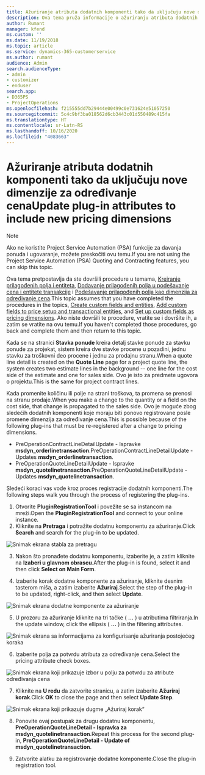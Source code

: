 ```yaml
---
title: Ažuriranje atributa dodatnih komponenti tako da uključuju nove dimenzije za određivanje cena
description: Ova tema pruža informacije o ažuriranju atributa dodatnih komponenti za dimenzije određivanja cena.
author: Rumant
manager: kfend
ms.custom: ''
ms.date: 11/19/2018
ms.topic: article
ms.service: dynamics-365-customerservice
ms.author: rumant
audience: Admin
search.audienceType:
- admin
- customizer
- enduser
search.app:
- D365PS
- ProjectOperations
ms.openlocfilehash: f215555dd7b29444e00499c0e731624e51057250
ms.sourcegitcommit: 5c4c9bf3ba018562d6cb3443c01d550489c415fa
ms.translationtype: HT
ms.contentlocale: sr-Latn-RS
ms.lasthandoff: 10/16/2020
ms.locfileid: "4083663"
---
```

# <a name="update-plug-in-attributes-to-include-new-pricing-dimensions"></a><span data-ttu-id="873c8-103">Ažuriranje atributa dodatnih komponenti tako da uključuju nove dimenzije za određivanje cena</span><span class="sxs-lookup"><span data-stu-id="873c8-103">Update plug-in attributes to include new pricing dimensions</span></span>

> [!NOTE]
> <span data-ttu-id="873c8-104">Ako ne koristite Project Service Automation (PSA) funkcije za davanja ponuda i ugovaranje, možete preskočiti ovu temu.</span><span class="sxs-lookup"><span data-stu-id="873c8-104">If you are not using the Project Service Automation (PSA) Quoting and Contracting features, you can skip this topic.</span></span>

<span data-ttu-id="873c8-105">Ova tema pretpostavlja da ste dovršili procedure u temama, [Kreiranje prilagođenih polja i entiteta](create-custom-fields-entities.md), [Dodavanje prilagođenih polja u podešavanje cena i entitete transakcije](field-references.md) i [Podešavanje prilagođenih polja kao dimenzija za određivanje cena](set-up-pricing-dimensions.md).</span><span class="sxs-lookup"><span data-stu-id="873c8-105">This topic assumes that you have completed the procedures in the topics, [Create custom fields and entities](create-custom-fields-entities.md), [Add custom fields to price setup and transactional entities](field-references.md), and [Set up custom fields as pricing dimensions](set-up-pricing-dimensions.md).</span></span> <span data-ttu-id="873c8-106">Ako niste dovršili te procedure, vratite se i dovršite ih, a zatim se vratite na ovu temu.</span><span class="sxs-lookup"><span data-stu-id="873c8-106">If you haven't completed those procedures, go back and complete them and then return to this topic.</span></span>

<span data-ttu-id="873c8-107">Kada se na stranici **Stavka ponude** kreira detalj stavke ponude za stavku ponude za projekat, sistem kreira dve stavke procene u pozadini, jednu stavku za troškovni deo procene i jednu za prodajnu stranu.</span><span class="sxs-lookup"><span data-stu-id="873c8-107">When a quote line detail is created on the **Quote Line** page for a project quote line, the system creates two estimate lines in the background -- one line for the cost side of the estimate and one for sales side.</span></span> <span data-ttu-id="873c8-108">Ovo je isto za predmete ugovora o projektu.</span><span class="sxs-lookup"><span data-stu-id="873c8-108">This is the same  for project contract lines.</span></span>

<span data-ttu-id="873c8-109">Kada promenite količinu ili polje na strani troškova, ta promena se prenosi na stranu prodaje.</span><span class="sxs-lookup"><span data-stu-id="873c8-109">When you make a change to the quantity or a field on the cost side, that change is propagated to the sales side.</span></span> <span data-ttu-id="873c8-110">Ovo je moguće zbog sledećih dodatnih komponenti koje moraju biti ponovo registrovane posle promene dimenzija za određivanje cena.</span><span class="sxs-lookup"><span data-stu-id="873c8-110">This is possible because of the following plug-ins that must be re-registered after a change to pricing dimensions.</span></span>

- <span data-ttu-id="873c8-111">PreOperationContractLineDetailUpdate - Ispravke **msdyn_orderlinetransaction**.</span><span class="sxs-lookup"><span data-stu-id="873c8-111">PreOperationContractLineDetailUpdate - Updates **msdyn_orderlinetransaction**.</span></span>
- <span data-ttu-id="873c8-112">PreOperationQuoteLineDetailUpdate - Ispravke **msdyn_quotelinetransaction**.</span><span class="sxs-lookup"><span data-stu-id="873c8-112">PreOperationQuoteLineDetailUpdate - Updates **msdyn_quotelinetransaction**.</span></span>

<span data-ttu-id="873c8-113">Sledeći koraci vas vode kroz proces registracije dodatnih komponenti.</span><span class="sxs-lookup"><span data-stu-id="873c8-113">The following steps walk you through the process of registering the plug-ins.</span></span>

1. <span data-ttu-id="873c8-114">Otvorite **PluginRegistrationTool** i povežite se sa instancom na mreži.</span><span class="sxs-lookup"><span data-stu-id="873c8-114">Open the **PluginRegistrationTool** and connect to your online instance.</span></span>
2. <span data-ttu-id="873c8-115">Kliknite na **Pretraga** i potražite dodatnu komponentu za ažuriranje.</span><span class="sxs-lookup"><span data-stu-id="873c8-115">Click **Search** and search for the plug-in to be updated.</span></span>

 ![Snimak ekrana stabla za pretragu](media/PRT-1.png)

3. <span data-ttu-id="873c8-117">Nakon što pronađete dodatnu komponentu, izaberite je, a zatim kliknite na **Izaberi u glavnom obrascu**.</span><span class="sxs-lookup"><span data-stu-id="873c8-117">After the plug-in is found, select it and then click **Select on Main Form**.</span></span>

4. <span data-ttu-id="873c8-118">Izaberite korak dodatne komponente za ažuriranje, kliknite desnim tasterom miša, a zatim izaberite **Ažuriraj**.</span><span class="sxs-lookup"><span data-stu-id="873c8-118">Select the step of the plug-in to be updated, right-click, and then select **Update**.</span></span>

 ![Snimak ekrana dodatne komponente za ažuriranje](media/PRT-2.png)
 
5. <span data-ttu-id="873c8-120">U prozoru za ažuriranje kliknite na tri tačke ( **...** ) u atributima filtriranja.</span><span class="sxs-lookup"><span data-stu-id="873c8-120">In the update window, click the ellipsis ( **...** ) in the filtering attributes.</span></span>

 ![Snimak ekrana sa informacijama za konfigurisanje ažuriranja postojećeg koraka](media/PRT-3.png)
 
6. <span data-ttu-id="873c8-122">Izaberite polja za potvrdu atributa za određivanje cena.</span><span class="sxs-lookup"><span data-stu-id="873c8-122">Select the pricing attribute check boxes.</span></span>

 ![Snimak ekrana koji prikazuje izbor u polju za potvrdu za atribute određivanja cena](media/PRT-4.png)

7. <span data-ttu-id="873c8-124">Kliknite na **U redu** da zatvorite stranicu, a zatim izaberite **Ažuriraj korak**.</span><span class="sxs-lookup"><span data-stu-id="873c8-124">Click **OK** to close the page and then select **Update Step**.</span></span>

 ![Snimak ekrana koji prikazuje dugme „Ažuriraj korak“](media/PRT-5.png)
 
8. <span data-ttu-id="873c8-126">Ponovite ovaj postupak za drugu dodatnu komponentu, **PreOperationQuoteLineDetail - Ispravka za msdyn_quotelinetransaction**.</span><span class="sxs-lookup"><span data-stu-id="873c8-126">Repeat this process for the second plug-in, **PreOperationQuoteLineDetail - Update of msdyn_quotelinetransaction**.</span></span>

9. <span data-ttu-id="873c8-127">Zatvorite alatku za registrovanje dodatne komponente.</span><span class="sxs-lookup"><span data-stu-id="873c8-127">Close the plug-in registration tool.</span></span>


